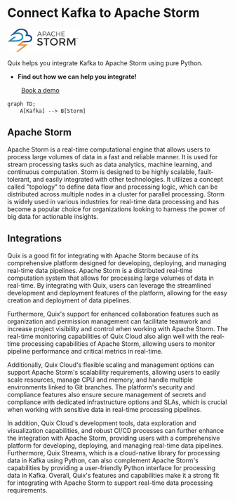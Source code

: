# Connect Kafka to Apache Storm

![](./images/logo_1.jpg)

Quix helps you integrate Kafka to Apache Storm using pure Python.

<div class="grid cards blog-grid-card" markdown>

- __Find out how we can help you integrate!__

    <a class="md-button md-button--primary" href="https://share.hsforms.com/1iW0TmZzKQMChk0lxd_tGiw4yjw2?__hstc=175542013.2303933fbd746c0ac86d9ccbe9bc9100.1728383268831.1729603416735.1729620918855.31&__hssc=175542013.1.1729620918855&__hsfp=2132701734" target="_blank" style="margin:.5rem;">Book a demo</a>

</div>

```mermaid
graph TD;
    A[Kafka] --> B[Storm]
```

## Apache Storm

Apache Storm is a real-time computational engine that allows users to process large volumes of data in a fast and reliable manner. It is used for stream processing tasks such as data analytics, machine learning, and continuous computation. Storm is designed to be highly scalable, fault-tolerant, and easily integrated with other technologies. It utilizes a concept called "topology" to define data flow and processing logic, which can be distributed across multiple nodes in a cluster for parallel processing. Storm is widely used in various industries for real-time data processing and has become a popular choice for organizations looking to harness the power of big data for actionable insights.

## Integrations

Quix is a good fit for integrating with Apache Storm because of its comprehensive platform designed for developing, deploying, and managing real-time data pipelines. Apache Storm is a distributed real-time computation system that allows for processing large volumes of data in real-time. By integrating with Quix, users can leverage the streamlined development and deployment features of the platform, allowing for the easy creation and deployment of data pipelines.

Furthermore, Quix's support for enhanced collaboration features such as organization and permission management can facilitate teamwork and increase project visibility and control when working with Apache Storm. The real-time monitoring capabilities of Quix Cloud also align well with the real-time processing capabilities of Apache Storm, allowing users to monitor pipeline performance and critical metrics in real-time.

Additionally, Quix Cloud's flexible scaling and management options can support Apache Storm's scalability requirements, allowing users to easily scale resources, manage CPU and memory, and handle multiple environments linked to Git branches. The platform's security and compliance features also ensure secure management of secrets and compliance with dedicated infrastructure options and SLAs, which is crucial when working with sensitive data in real-time processing pipelines.

In addition, Quix Cloud's development tools, data exploration and visualization capabilities, and robust CI/CD processes can further enhance the integration with Apache Storm, providing users with a comprehensive platform for developing, deploying, and managing real-time data pipelines. Furthermore, Quix Streams, which is a cloud-native library for processing data in Kafka using Python, can also complement Apache Storm's capabilities by providing a user-friendly Python interface for processing data in Kafka. Overall, Quix's features and capabilities make it a strong fit for integrating with Apache Storm to support real-time data processing requirements.

